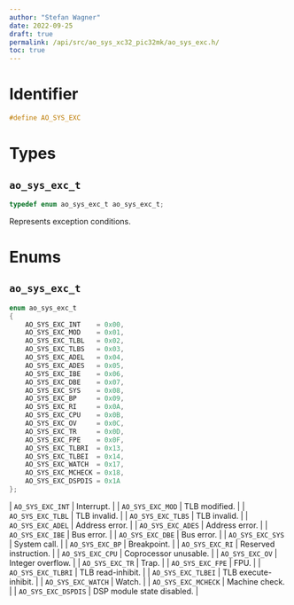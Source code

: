 ```yaml
---
author: "Stefan Wagner"
date: 2022-09-25
draft: true
permalink: /api/src/ao_sys_xc32_pic32mk/ao_sys_exc.h/
toc: true
---
```


# Identifier

```c
#define AO_SYS_EXC
```

# Types

## `ao_sys_exc_t`

```c
typedef enum ao_sys_exc_t ao_sys_exc_t;
```

Represents exception conditions.

# Enums

## `ao_sys_exc_t`

```c
enum ao_sys_exc_t
{
    AO_SYS_EXC_INT    = 0x00,
    AO_SYS_EXC_MOD    = 0x01,
    AO_SYS_EXC_TLBL   = 0x02,
    AO_SYS_EXC_TLBS   = 0x03,
    AO_SYS_EXC_ADEL   = 0x04,
    AO_SYS_EXC_ADES   = 0x05,
    AO_SYS_EXC_IBE    = 0x06,
    AO_SYS_EXC_DBE    = 0x07,
    AO_SYS_EXC_SYS    = 0x08,
    AO_SYS_EXC_BP     = 0x09,
    AO_SYS_EXC_RI     = 0x0A,
    AO_SYS_EXC_CPU    = 0x0B,
    AO_SYS_EXC_OV     = 0x0C,
    AO_SYS_EXC_TR     = 0x0D,
    AO_SYS_EXC_FPE    = 0x0F,
    AO_SYS_EXC_TLBRI  = 0x13,
    AO_SYS_EXC_TLBEI  = 0x14,
    AO_SYS_EXC_WATCH  = 0x17,
    AO_SYS_EXC_MCHECK = 0x18,
    AO_SYS_EXC_DSPDIS = 0x1A
};
```

| `AO_SYS_EXC_INT` | Interrupt. |
| `AO_SYS_EXC_MOD` | TLB modified. |
| `AO_SYS_EXC_TLBL` | TLB invalid. |
| `AO_SYS_EXC_TLBS` | TLB invalid. |
| `AO_SYS_EXC_ADEL` | Address error. |
| `AO_SYS_EXC_ADES` | Address error. |
| `AO_SYS_EXC_IBE` | Bus error. |
| `AO_SYS_EXC_DBE` | Bus error. |
| `AO_SYS_EXC_SYS` | System call. |
| `AO_SYS_EXC_BP` | Breakpoint. |
| `AO_SYS_EXC_RI` | Reserved instruction. |
| `AO_SYS_EXC_CPU` | Coprocessor unusable. |
| `AO_SYS_EXC_OV` | Integer overflow. |
| `AO_SYS_EXC_TR` | Trap. |
| `AO_SYS_EXC_FPE` | FPU. |
| `AO_SYS_EXC_TLBRI` | TLB read-inhibit. |
| `AO_SYS_EXC_TLBEI` | TLB execute-inhibit. |
| `AO_SYS_EXC_WATCH` | Watch. |
| `AO_SYS_EXC_MCHECK` | Machine check. |
| `AO_SYS_EXC_DSPDIS` | DSP module state disabled. |
